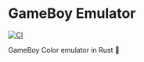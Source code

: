 # GameBoy Emulator

[![CI](https://github.com/lchagnoleau/gbc-emulator/workflows/CI/badge.svg)](https://github.com/lchagnoleau/gbc-emulator/actions)

GameBoy Color emulator in Rust 🦀
